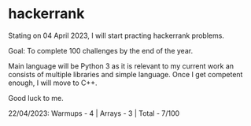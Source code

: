 # hackerrank

Stating on 04 April 2023, I will start practing hackerrank problems.

Goal: To complete 100 challenges by the end of the year.

Main language will be Python 3 as it is relevant to my current work an consists of multiple libraries and simple language. Once I get competent enough, I will move to C++.

Good luck to me.

22/04/2023: Warmups - 4 | Arrays - 3 | Total - 7/100
